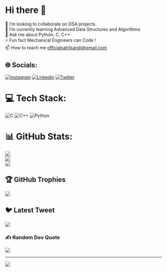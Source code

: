 # Hi there 👋
👯 I’m looking to collaborate on DSA projects.<br>🌱 I’m currently learning Advanced Data Structures and Algorithms<br>💬 Ask me about Python, C, C++<br>⚡ Fun fact Mechanical Engineers can Code !<br>📫 How to reach me officialsahilsandi@gmail.com


## 🌐 Socials:
[![Instagram](https://img.shields.io/badge/Instagram-%23E4405F.svg?logo=Instagram&logoColor=white)](https://instagram.com/sahil.sandi.07) [![LinkedIn](https://img.shields.io/badge/LinkedIn-%230077B5.svg?logo=linkedin&logoColor=white)](https://linkedin.com/in/sahilsandi) [![Twitter](https://img.shields.io/badge/Twitter-%231DA1F2.svg?logo=Twitter&logoColor=white)](https://twitter.com/sahil_sandi) 

# 💻 Tech Stack:
![C](https://img.shields.io/badge/c-%2300599C.svg?style=for-the-badge&logo=c&logoColor=white) ![C++](https://img.shields.io/badge/c++-%2300599C.svg?style=for-the-badge&logo=c%2B%2B&logoColor=white) ![Python](https://img.shields.io/badge/python-3670A0?style=for-the-badge&logo=python&logoColor=ffdd54)
# 📊 GitHub Stats:
![](https://github-readme-stats.vercel.app/api?username=sahilsandi07&theme=default&hide_border=false&include_all_commits=false&count_private=false)<br/>
![](https://github-readme-streak-stats.herokuapp.com/?user=sahilsandi07&theme=default&hide_border=false)<br/>
![](https://github-readme-stats.vercel.app/api/top-langs/?username=sahilsandi07&theme=default&hide_border=false&include_all_commits=false&count_private=false&layout=compact)

## 🏆 GitHub Trophies
![](https://github-profile-trophy.vercel.app/?username=sahilsandi07&theme=onedark&no-frame=false&no-bg=true&margin-w=4)

## 🐦 Latest Tweet
[![](https://gtce.itsvg.in/api?username=sahil_sandi)](https://github.com/VishwaGauravIn/github-twitter-card-embed)

### ✍️ Random Dev Quote
![](https://quotes-github-readme.vercel.app/api?type=horizontal&theme=radical)

---
[![](https://visitcount.itsvg.in/api?id=sahilsandi07&icon=0&color=0)](https://visitcount.itsvg.in)

<!-- Proudly created with GPRM ( https://gprm.itsvg.in ) -->
